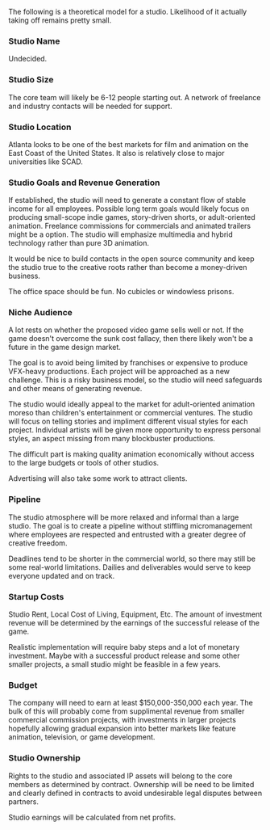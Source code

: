 The following is a theoretical model for a studio.  Likelihood of it actually taking off remains pretty small. 

### Studio Name
Undecided.

### Studio Size
The core team will likely be 6-12 people starting out.  A network of freelance and industry contacts will be needed for support.

### Studio Location
Atlanta looks to be one of the best markets for film and animation on the East Coast of the United States. It also is relatively close to major universities like SCAD.

### Studio Goals and Revenue Generation
If established, the studio will need to generate a constant flow of stable income for all employees.  Possible long term goals would likely focus on producing small-scope indie games, story-driven shorts, or adult-oriented animation.  Freelance commissions for commercials and animated trailers might be a option.  The studio will emphasize multimedia and hybrid technology rather than pure 3D animation.  

It would be nice to build contacts in the open source community and keep the studio true to the creative roots rather than become a money-driven business.

The office space should be fun.  No cubicles or windowless prisons.

### Niche Audience
A lot rests on whether the proposed video game sells well or not.  If the game doesn't overcome the sunk cost fallacy, then there likely won't be a future in the game design market.

The goal is to avoid being limited by franchises or expensive to produce VFX-heavy productions.  Each project will be approached as a new challenge. This is a risky business model, so the studio will need safeguards and other means of generating revenue.

The studio would ideally appeal to the market for adult-oriented animation moreso than children's entertainment or commercial ventures.  The studio will focus on telling stories and impliment different visual styles for each project.  Individual artists will be given more opportunity to express personal styles, an aspect missing from many blockbuster productions.

The difficult part is making quality animation economically without access to the large budgets or tools of other studios.

Advertising will also take some work to attract clients.

### Pipeline
The studio atmosphere will be more relaxed and informal than a large studio.  The goal is to create a pipeline without stiffling micromanagement where employees are respected and entrusted with a greater degree of creative freedom.  

Deadlines tend to be shorter in the commercial world, so there may still be some real-world limitations.  Dailies and deliverables would serve to keep everyone updated and on track.

### Startup Costs
Studio Rent, Local Cost of Living, Equipment, Etc.  The amount of investment revenue will be determined by the earnings of the successful release of the game.

Realistic implementation will require baby steps and a lot of monetary investment.  Maybe with a successful product release and some other smaller projects, a small studio might be feasible in a few years.

### Budget
The company will need to earn at least $150,000-350,000 each year.  The bulk of this will probably come from supplimental revenue from smaller commercial commission projects, with investments in larger projects hopefully allowing gradual expansion into better markets like feature animation, television, or game development. 

### Studio Ownership
Rights to the studio and associated IP assets will belong to the core members as determined by contract.  Ownership will be need to be limited and clearly defined in contracts to avoid undesirable legal disputes between partners.

Studio earnings will be calculated from net profits.

